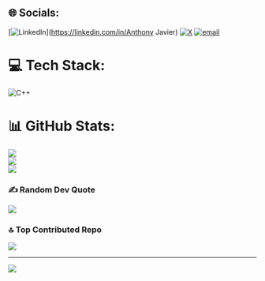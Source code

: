 
## 🌐 Socials:
[![LinkedIn](https://img.shields.io/badge/LinkedIn-%230077B5.svg?logo=linkedin&logoColor=white)](https://linkedin.com/in/Anthony Javier) [![X](https://img.shields.io/badge/X-black.svg?logo=X&logoColor=white)](https://x.com/Tony_sv15) [![email](https://img.shields.io/badge/Email-D14836?logo=gmail&logoColor=white)](mailto:anthonyjavier944@gmail.com) 

# 💻 Tech Stack:
![C++](https://img.shields.io/badge/c++-%2300599C.svg?style=plastic&logo=c%2B%2B&logoColor=white)
# 📊 GitHub Stats:
![](https://github-readme-stats.vercel.app/api?username=Tony162wbwd&theme=dark&hide_border=false&include_all_commits=true&count_private=false)<br/>
![](https://nirzak-streak-stats.vercel.app/?user=Tony162wbwd&theme=dark&hide_border=false)<br/>
![](https://github-readme-stats.vercel.app/api/top-langs/?username=Tony162wbwd&theme=dark&hide_border=false&include_all_commits=true&count_private=false&layout=compact)

### ✍️ Random Dev Quote
![](https://quotes-github-readme.vercel.app/api?type=horizontal&theme=light)

### 🔝 Top Contributed Repo
![](https://github-contributor-stats.vercel.app/api?username=Tony162wbwd&limit=5&theme=dark&combine_all_yearly_contributions=true)

---
[![](https://visitcount.itsvg.in/api?id=Tony162wbwd&icon=0&color=0)](https://visitcount.itsvg.in)

<!-- Proudly created with GPRM ( https://gprm.itsvg.in ) -->
